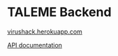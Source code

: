# TALEME Backend
[virushack.herokuapp.com](https://virushack.herokuapp.com/)

[API documentation](https://www.notion.so/API-cc0e59e89c39470ea641ad4975277a57)
